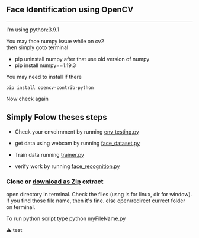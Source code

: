 ## Face Identification using OpenCV
---


I'm using python:3.9.1

You may face numpy issue while on cv2</br>
then simply goto terminal
 - pip uninstall numpy
after that use old version of numpy
 - pip install numpy==1.19.3


You may need to install if there
```
pip install opencv-contrib-python
```
Now check again 


## Simply Folow theses steps
- Check your envoirnment by running [env_testing.py](https://github.com/yeasin50/face_detection_using_OpenCV/blob/master/env_testing.py)
  
-  get data using webcam by running [face_dataset.py](https://github.com/yeasin50/face_detection_using_OpenCV/blob/master/face_dataset.py)

-  Train data running [trainer.py](https://github.com/yeasin50/face_detection_using_OpenCV/blob/master/trainer.py)

-  verify work by running [face_recognition.py](https://github.com/yeasin50/face_detection_using_OpenCV/blob/master/face_recognition.py)

### Clone or [download as Zip](https://github.com/yeasin50/face_detection_using_OpenCV/archive/master.zip) extract

open directory in terminal. Check the files (usng ls for linux, dir for window). if you find those file name, then it's fine. else open/redirect currect folder on terminal.

To run python script type python myFileName.py 

⚠ test
